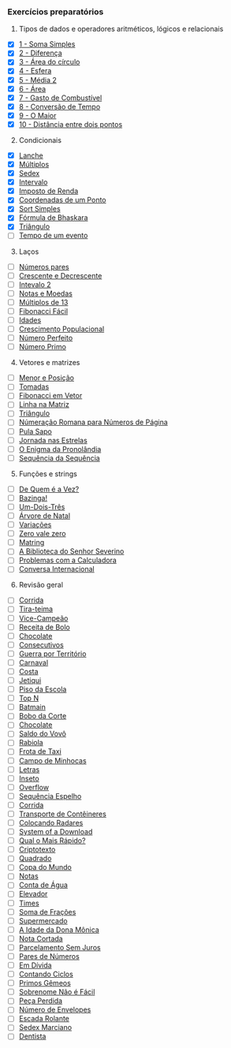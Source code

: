 ### Exercícios preparatórios

1. Tipos de dados e operadores aritméticos, lógicos e relacionais
- [X] [1 - Soma Simples](https://www.beecrowd.com.br/judge/pt/problems/view/1003)
- [X] [2 - Diferença](https://www.beecrowd.com.br/judge/pt/problems/view/1007) 
- [X] [3 - Área do círculo](https://www.beecrowd.com.br/judge/pt/problems/view/1002) 
- [X] [4 - Esfera](https://www.beecrowd.com.br/judge/pt/problems/view/1011) <br>
- [X] [5 - Média 2](https://www.beecrowd.com.br/judge/pt/problems/view/1006) <br>
- [X] [6 - Área](https://www.beecrowd.com.br/judge/pt/problems/view/1012) <br>
- [X] [7 - Gasto de Combustível](https://www.beecrowd.com.br/judge/pt/problems/view/1017) <br>
- [X] [8 - Conversão de Tempo](https://www.beecrowd.com.br/judge/pt/problems/view/1019) <br>
- [X] [9 - O Maior](https://www.beecrowd.com.br/judge/pt/problems/view/1013) <br>
- [X] [10 - Distância entre dois pontos](https://www.beecrowd.com.br/judge/pt/problems/view/1015) <br>

2. Condicionais
- [X] [Lanche](https://www.beecrowd.com.br/judge/pt/problems/view/1038) 
- [X] [Múltiplos](https://www.beecrowd.com.br/judge/pt/problems/view/1044) 
- [X] [Sedex](https://www.beecrowd.com.br/judge/pt/problems/view/2375) <br>
- [X] [Intervalo](https://www.beecrowd.com.br/judge/pt/problems/view/1037) <br>
- [X] [Imposto de Renda](https://www.beecrowd.com.br/judge/pt/problems/view/1051) <br>
- [X] [Coordenadas de um Ponto](https://www.beecrowd.com.br/judge/pt/problems/view/1041) <br>
- [X] [Sort Simples](https://www.beecrowd.com.br/judge/pt/problems/view/1042) <br>
- [X] [Fórmula de Bhaskara](https://www.beecrowd.com.br/judge/pt/problems/view/1036) <br>
- [X] [Triângulo](https://www.beecrowd.com.br/judge/pt/problems/view/1043) <br>
- [ ] [Tempo de um evento](https://www.beecrowd.com.br/judge/pt/problems/view/1061) <br>

3. Laços
- [ ] [Números pares](https://www.beecrowd.com.br/judge/pt/problems/view/1059) <br>
- [ ] [Crescente e Decrescente](https://www.beecrowd.com.br/judge/pt/problems/view/1113) <br>
- [ ] [Intevalo 2](https://www.beecrowd.com.br/judge/pt/problems/view/1072) <br>
- [ ] [Notas e Moedas](https://www.beecrowd.com.br/judge/pt/problems/view/1021) <br>
- [ ] [Múltiplos de 13](https://www.beecrowd.com.br/judge/pt/problems/view/1132) <br>
- [ ] [Fibonacci Fácil](https://www.beecrowd.com.br/judge/pt/problems/view/1151) <br>
- [ ] [Idades](https://www.beecrowd.com.br/judge/pt/problems/view/1154) <br>
- [ ] [Crescimento Populacional](https://www.beecrowd.com.br/judge/pt/problems/view/1160) <br>
- [ ] [Número Perfeito](https://www.beecrowd.com.br/judge/pt/problems/view/1164) <br>
- [ ] [Número Primo](https://www.beecrowd.com.br/judge/pt/problems/view/1165) <br>

4. Vetores e matrizes
- [ ] [Menor e Posição](https://www.beecrowd.com.br/judge/pt/problems/view/1180)
- [ ] [Tomadas](https://www.beecrowd.com.br/judge/pt/problems/view/1930)
- [ ] [Fibonacci em Vetor](https://www.beecrowd.com.br/judge/pt/problems/view/1176)
- [ ] [Linha na Matriz](https://www.beecrowd.com.br/judge/pt/problems/view/1181)
- [ ] [Triângulo](https://www.beecrowd.com.br/judge/pt/problems/view/1929)
- [ ] [Númeração Romana para Números de Página](https://www.beecrowd.com.br/judge/pt/problems/view/1960)
- [ ] [Pula Sapo](https://www.beecrowd.com.br/judge/pt/problems/view/1961)
- [ ] [Jornada nas Estrelas](https://www.beecrowd.com.br/judge/pt/problems/view/1973)
- [ ] [O Enigma da Pronolândia](https://www.beecrowd.com.br/judge/pt/problems/view/1984)
- [ ] [Sequência da Sequência](https://www.beecrowd.com.br/judge/pt/problems/view/2028)

5. Funções e strings
- [ ] [De Quem é a Vez?](https://www.beecrowd.com.br/judge/pt/problems/view/1914)
- [ ] [Bazinga!](https://www.beecrowd.com.br/judge/pt/problems/view/1828)
- [ ] [Um-Dois-Três](https://www.beecrowd.com.br/judge/pt/problems/view/1332)
- [ ] [Árvore de Natal](https://www.beecrowd.com.br/judge/pt/problems/view/1768)
- [ ] [Variações](https://www.beecrowd.com.br/judge/pt/problems/view/1632)
- [ ] [Zero vale zero](https://www.beecrowd.com.br/judge/pt/problems/view/1871)
- [ ] [Matring](https://www.beecrowd.com.br/judge/pt/problems/view/1803)
- [ ] [A Biblioteca do Senhor Severino](https://www.beecrowd.com.br/judge/pt/problems/view/2137)
- [ ] [Problemas com a Calculadora](https://www.beecrowd.com.br/judge/pt/problems/view/2694)
- [ ] [Conversa Internacional](https://www.beecrowd.com.br/judge/pt/problems/view/1581)

6. Revisão geral
- [ ] [Corrida](https://www.beecrowd.com.br/judge/pt/problems/view/2416)
- [ ] [Tira-teima](https://www.beecrowd.com.br/judge/pt/problems/view/2424)
- [ ] [Vice-Campeão](https://www.beecrowd.com.br/judge/pt/problems/view/2408)
- [ ] [Receita de Bolo](https://www.beecrowd.com.br/judge/pt/problems/view/2423)
- [ ] [Chocolate](https://www.beecrowd.com.br/judge/pt/problems/view/2427)
- [ ] [Consecutivos](https://www.beecrowd.com.br/judge/pt/problems/view/2415)
- [ ] [Guerra por Território](https://www.beecrowd.com.br/judge/pt/problems/view/2420)
- [ ] [Carnaval](https://www.beecrowd.com.br/judge/pt/problems/view/2418)
- [ ] [Costa](https://www.beecrowd.com.br/judge/pt/problems/view/2419)
- [ ] [Jetiqui](https://www.beecrowd.com.br/judge/pt/problems/view/2587)
- [ ] [Piso da Escola](https://www.beecrowd.com.br/judge/pt/problems/view/2786)
- [ ] [Top N](https://www.beecrowd.com.br/judge/pt/problems/view/1943)
- [ ] [Batmain](https://www.beecrowd.com.br/judge/pt/problems/view/2510)
- [ ] [Bobo da Corte](https://www.beecrowd.com.br/judge/pt/problems/view/2963)
- [ ] [Chocolate](https://www.beecrowd.com.br/judge/pt/problems/view/2328)
- [ ] [Saldo do Vovô](https://www.beecrowd.com.br/judge/pt/problems/view/2434)
- [ ] [Rabiola](https://www.beecrowd.com.br/judge/pt/problems/view/1876)
- [ ] [Frota de Taxi](https://www.beecrowd.com.br/judge/pt/problems/view/2295)
- [ ] [Campo de Minhocas](https://www.beecrowd.com.br/judge/pt/problems/view/2293)
- [ ] [Letras](https://www.beecrowd.com.br/judge/pt/problems/view/2457)
- [ ] [Inseto](https://www.beecrowd.com.br/judge/pt/problems/view/2862)
- [ ] [Overflow](https://www.beecrowd.com.br/judge/pt/problems/view/2342)
- [ ] [Sequência Espelho](https://www.beecrowd.com.br/judge/pt/problems/view/2157)
- [ ] [Corrida](https://www.beecrowd.com.br/judge/pt/problems/view/2396)
- [ ] [Transporte de Contêineres](https://www.beecrowd.com.br/judge/pt/problems/view/2395)
- [ ] [Colocando Radares](https://www.beecrowd.com.br/judge/pt/problems/view/2598)
- [ ] [System of a Download](https://www.beecrowd.com.br/judge/pt/problems/view/2582)
- [ ] [Qual o Mais Rápido?](https://www.beecrowd.com.br/judge/pt/problems/view/2175)
- [ ] [Criptotexto](https://www.beecrowd.com.br/judge/pt/problems/view/2866)
- [ ] [Quadrado](https://www.beecrowd.com.br/judge/pt/problems/view/2471)
- [ ] [Copa do Mundo](https://www.beecrowd.com.br/judge/pt/problems/view/2376)
- [ ] [Notas](https://www.beecrowd.com.br/judge/pt/problems/view/2469)
- [ ] [Conta de Água](https://www.beecrowd.com.br/judge/pt/problems/view/2369)
- [ ] [Elevador](https://www.beecrowd.com.br/judge/pt/problems/view/2378)
- [ ] [Times](https://www.beecrowd.com.br/judge/pt/problems/view/2370)
- [ ] [Soma de Frações](https://www.beecrowd.com.br/judge/pt/problems/view/2443)
- [ ] [Supermercado](https://www.beecrowd.com.br/judge/pt/problems/view/3058)
- [ ] [A Idade da Dona Mônica](https://www.beecrowd.com.br/judge/pt/problems/view/3047)
- [ ] [Nota Cortada](https://www.beecrowd.com.br/judge/pt/problems/view/3049)
- [ ] [Parcelamento Sem Juros](https://www.beecrowd.com.br/judge/pt/problems/view/3060)
- [ ] [Pares de Números](https://www.beecrowd.com.br/judge/pt/problems/view/3059)
- [ ] [Em Dívida](https://www.beecrowd.com.br/judge/pt/problems/view/2044)
- [ ] [Contando Ciclos](https://www.beecrowd.com.br/judge/pt/problems/view/2497)
- [ ] [Primos Gêmeos](https://www.beecrowd.com.br/judge/pt/problems/view/3165)
- [ ] [Sobrenome Não é Fácil](https://www.beecrowd.com.br/judge/pt/problems/view/3358)
- [ ] [Peça Perdida](https://www.beecrowd.com.br/judge/pt/problems/view/2322)
- [ ] [Número de Envelopes](https://www.beecrowd.com.br/judge/pt/problems/view/2341)
- [ ] [Escada Rolante](https://www.beecrowd.com.br/judge/pt/problems/view/2390)
- [ ] [Sedex Marciano](https://www.beecrowd.com.br/judge/pt/problems/view/2382)
- [ ] [Dentista](https://www.beecrowd.com.br/judge/pt/problems/view/2387)
